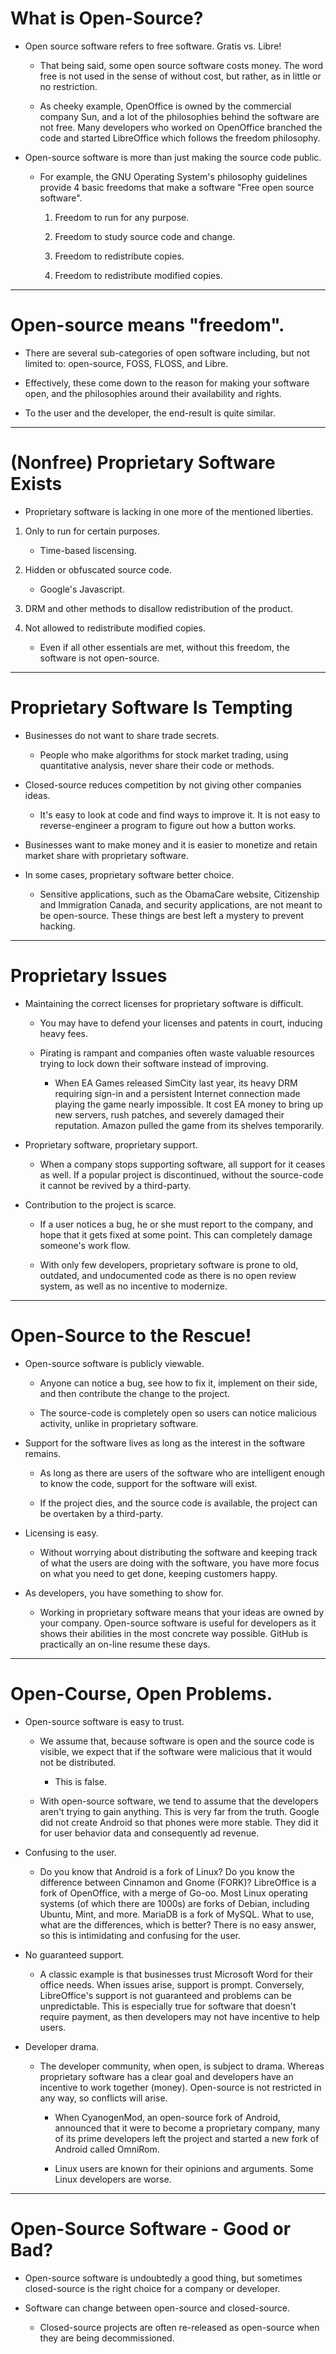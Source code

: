 # What is Open-Source?

- Open source software refers to free software. Gratis vs. Libre!

	- That being said, some open source software costs money. The word free is not used in the sense of without cost, but rather, as in little or no restriction.

	- As cheeky example, OpenOffice is owned by the commercial company Sun, and a lot of the philosophies behind the software are not free. Many developers who worked on OpenOffice branched the code and started LibreOffice which follows the freedom philosophy. 

- Open-source software is more than just making the source code public.
	
	- For example, the GNU Operating System's philosophy guidelines provide 4 basic freedoms that make a software "Free open source software".

		1. Freedom to run for any purpose.

		2. Freedom to study source code and change.

		3. Freedom to redistribute copies.

		4. Freedom to redistribute modified copies.

------------------------------------

# Open-source means "freedom".

- There are several sub-categories of open software including, but not limited to: open-source, FOSS, FLOSS, and Libre.

- Effectively, these come down to the reason for making your software open, and the philosophies around their availability and rights.

- To the user and the developer, the end-result is quite similar.

------------------------------------

# (Nonfree) Proprietary Software Exists

- Proprietary software is lacking in one more of the mentioned liberties.

1. Only to run for certain purposes. 

	- Time-based liscensing.

2. Hidden or obfuscated source code. 

	- Google's Javascript.

3. DRM and other methods to disallow redistribution of the product.

4. Not allowed to redistribute modified copies.

	- Even if all other essentials are met, without this freedom, the software is not open-source.

------------------------------------

# Proprietary Software Is Tempting

- Businesses do not want to share trade secrets.

	- People who make algorithms for stock market trading, using quantitative analysis, never share their code or methods.

- Closed-source reduces competition by not giving other companies ideas.

	- It's easy to look at code and find ways to improve it. It is not easy to reverse-engineer a program to figure out how a button works.

- Businesses want to make money and it is easier to monetize and retain market share with proprietary software.

- In some cases, proprietary software better choice.

	- Sensitive applications, such as the ObamaCare website, Citizenship and Immigration Canada, and security applications, are not meant to be open-source. These things are best left a mystery to prevent hacking.

------------------------------------

# Proprietary Issues

- Maintaining the correct licenses for proprietary software is difficult.

	- You may have to defend your licenses and patents in court, inducing heavy fees.

	- Pirating is rampant and companies often waste valuable resources trying to lock down their software instead of improving.

		- When EA Games released SimCity last year, its heavy DRM requiring sign-in and a persistent Internet connection made playing the game nearly impossible. It cost EA money to bring up new servers, rush patches, and severely damaged their reputation. Amazon pulled the game from its shelves temporarily.

- Proprietary software, proprietary support.

	- When a company stops supporting software, all support for it ceases as well. If a popular project is discontinued, without the source-code it cannot be revived by a third-party.

- Contribution to the project is scarce.

	- If a user notices a bug, he or she must report to the company, and hope that it gets fixed at some point. This can completely damage someone's work flow.

	- With only few developers, proprietary software is prone to old, outdated, and undocumented code as there is no open review system, as well as no incentive to modernize.

----------------------------------

# Open-Source to the Rescue!

- Open-source software is publicly viewable.

	- Anyone can notice a bug, see how to fix it, implement on their side, and then contribute the change to the project.

	- The source-code is completely open so users can notice malicious activity, unlike in proprietary software.

- Support for the software lives as long as the interest in the software remains.

	- As long as there are users of the software who are intelligent enough to know the code, support for the software will exist.

	- If the project dies, and the source code is available, the project can be overtaken by a third-party.

- Licensing is easy.

	- Without worrying about distributing the software and keeping track of what the users are doing with the software, you have more focus on what you need to get done, keeping customers happy.

- As developers, you have something to show for.

	- Working in proprietary software means that your ideas are owned by your company. Open-source software is useful for developers as it shows their abilities in the most concrete way possible. GitHub is practically an on-line resume these days.

----------------------------------

# Open-Course, Open Problems.

- Open-source software is easy to trust.

	- We assume that, because software is open and the source code is visible, we expect that if the software were malicious that it would not be distributed.

		- This is false.

	- With open-source software, we tend to assume that the developers aren't trying to gain anything. This is very far from the truth. Google did not create Android so that phones were more stable. They did it for user behavior data and consequently ad revenue.

- Confusing to the user.

	- Do you know that Android is a fork of Linux? Do you know the difference between Cinnamon and Gnome (FORK)? LibreOffice is a fork of OpenOffice, with a merge of Go-oo. Most Linux operating systems (of which there are 1000s) are forks of Debian, including Ubuntu, Mint, and more. MariaDB is a fork of MySQL. What to use, what are the differences, which is better? There is no easy answer, so this is intimidating and confusing for the user.

- No guaranteed support.

	- A classic example is that businesses trust Microsoft Word for their office needs. When issues arise, support is prompt. Conversely, LibreOffice's support is not guaranteed and problems can be unpredictable. This is especially true for software that doesn't require payment, as then developers may not have incentive to help users.

- Developer drama.

	- The developer community, when open, is subject to drama. Whereas proprietary software has a clear goal and developers have an incentive to work together (money). Open-source is not restricted in any way, so conflicts will arise.

		- When CyanogenMod, an open-source fork of Android, announced that it were to become a proprietary company, many of its prime developers left the project and started a new fork of Android called OmniRom.

		- Linux users are known for their opinions and arguments. Some Linux developers are worse.

-----------------------

# Open-Source Software - Good or Bad?

- Open-source software is undoubtedly a good thing, but sometimes closed-source is the right choice for a company or developer.

- Software can change between open-source and closed-source. 

	- Closed-source projects are often re-released as open-source when they are being decommissioned.